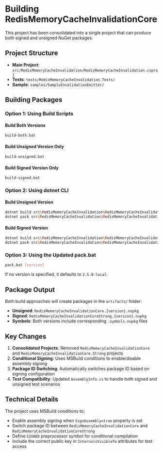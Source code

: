 # Building RedisMemoryCacheInvalidationCore

This project has been consolidated into a single project that can produce both signed and unsigned NuGet packages.

## Project Structure

- **Main Project**: `src/RedisMemoryCacheInvalidation/RedisMemoryCacheInvalidation.csproj`
- **Tests**: `tests/RedisMemoryCacheInvalidation.Tests/`
- **Sample**: `samples/SampleInvalidationEmitter/`

## Building Packages

### Option 1: Using Build Scripts

#### Build Both Versions
```bash
build-both.bat
```

#### Build Unsigned Version Only
```bash
build-unsigned.bat
```

#### Build Signed Version Only
```bash
build-signed.bat
```

### Option 2: Using dotnet CLI

#### Build Unsigned Version
```bash
dotnet build src\RedisMemoryCacheInvalidation\RedisMemoryCacheInvalidation.csproj -c Release
dotnet pack src\RedisMemoryCacheInvalidation\RedisMemoryCacheInvalidation.csproj -c Release --no-build -o artifacts
```

#### Build Signed Version
```bash
dotnet build src\RedisMemoryCacheInvalidation\RedisMemoryCacheInvalidation.csproj -c Release -p:SignAssembly=true
dotnet pack src\RedisMemoryCacheInvalidation\RedisMemoryCacheInvalidation.csproj -c Release -p:SignAssembly=true --no-build -o artifacts
```

### Option 3: Using the Updated pack.bat

```bash
pack.bat [version]
```

If no version is specified, it defaults to `2.5.0-local`.

## Package Output

Both build approaches will create packages in the `artifacts/` folder:

- **Unsigned**: `RedisMemoryCacheInvalidationCore.{version}.nupkg`
- **Signed**: `RedisMemoryCacheInvalidationCoreStrong.{version}.nupkg`
- **Symbols**: Both versions include corresponding `.symbols.nupkg` files

## Key Changes

1. **Consolidated Projects**: Removed `RedisMemoryCacheInvalidationCore` and `RedisMemoryCacheInvalidationCore.Strong` projects
2. **Conditional Signing**: Uses MSBuild conditions to enable/disable assembly signing
3. **Package ID Switching**: Automatically switches package ID based on signing configuration
4. **Test Compatibility**: Updated `AssemblyInfo.cs` to handle both signed and unsigned test scenarios

## Technical Details

The project uses MSBuild conditions to:
- Enable assembly signing when `SignAssembly=true` property is set
- Switch package ID between `RedisMemoryCacheInvalidationCore` and `RedisMemoryCacheInvalidationCoreStrong`
- Define `SIGNED` preprocessor symbol for conditional compilation
- Include the correct public key in `InternalsVisibleTo` attributes for test access
